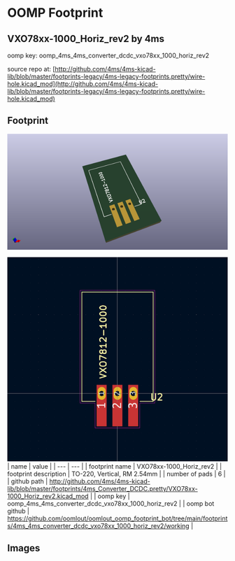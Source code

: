 # OOMP Footprint  
## VXO78xx-1000_Horiz_rev2  by 4ms  
  
oomp key: oomp_4ms_4ms_converter_dcdc_vxo78xx_1000_horiz_rev2  
  
source repo at: [http://github.com/4ms/4ms-kicad-lib/blob/master/footprints-legacy/4ms-legacy-footprints.pretty/wire-hole.kicad_mod](http://github.com/4ms/4ms-kicad-lib/blob/master/footprints-legacy/4ms-legacy-footprints.pretty/wire-hole.kicad_mod)  
## Footprint  
  
[![working_kicad_pcb_3d.png](working_kicad_pcb_3d_600.png)](working_kicad_pcb_3d.png)  
  
[![working.png](working_600.png)](working.png)  
| name | value | 
| --- | --- | 
| footprint name | VXO78xx-1000_Horiz_rev2 | 
| footprint description | TO-220, Vertical, RM 2.54mm | 
| number of pads | 6 | 
| github path | http://github.com/4ms/4ms-kicad-lib/blob/master/footprints/4ms_Converter_DCDC.pretty/VXO78xx-1000_Horiz_rev2.kicad_mod | 
| oomp key | oomp_4ms_4ms_converter_dcdc_vxo78xx_1000_horiz_rev2 | 
| oomp bot github | https://github.com/oomlout/oomlout_oomp_footprint_bot/tree/main/footprints/4ms_4ms_converter_dcdc_vxo78xx_1000_horiz_rev2/working | 
## Images  
